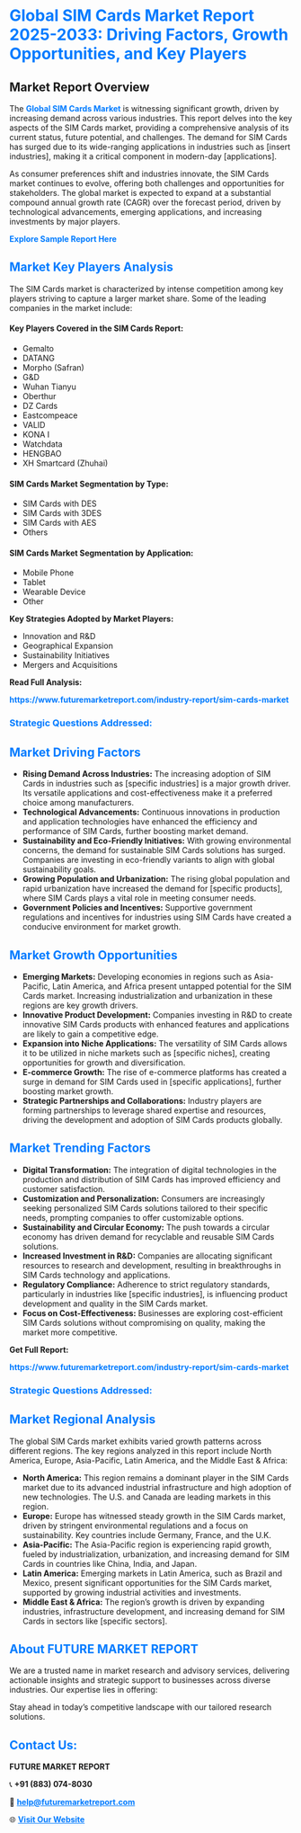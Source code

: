 <h1 style="color: #007BFF;">Global SIM Cards Market Report 2025-2033: Driving Factors, Growth Opportunities, and Key Players</h1>

<section id="overview">
<h2>Market Report Overview</h2>
<p>The <a href="https://www.futuremarketreport.com/industry-report/sim-cards-market" style="color: #007BFF; text-decoration: none;"><strong>Global SIM Cards Market</strong></a> is witnessing significant growth, driven by increasing demand across various industries. This report delves into the key aspects of the SIM Cards market, providing a comprehensive analysis of its current status, future potential, and challenges. The demand for SIM Cards has surged due to its wide-ranging applications in industries such as [insert industries], making it a critical component in modern-day [applications].</p>
<p>As consumer preferences shift and industries innovate, the SIM Cards market continues to evolve, offering both challenges and opportunities for stakeholders. The global market is expected to expand at a substantial compound annual growth rate (CAGR) over the forecast period, driven by technological advancements, emerging applications, and increasing investments by major players.</p>
</section>

<section id="overview">
<p><a href="https://www.futuremarketreport.com/request-sample/reportId=81577" style="color: #007BFF; text-decoration: none;"><strong>Explore Sample Report Here</strong></a></p>
</section>

<section id="key-players">
<h2 style="color: #007BFF;">Market Key Players Analysis</h2>
<p>The SIM Cards market is characterized by intense competition among key players striving to capture a larger market share. Some of the leading companies in the market include:</p>
<h4>Key Players Covered in the SIM Cards Report:</h4>
<ul><li>Gemalto</li><li>DATANG</li><li>Morpho (Safran)</li><li>G&amp;D</li><li>Wuhan Tianyu</li><li>Oberthur</li><li>DZ Cards</li><li>Eastcompeace</li><li>VALID</li><li>KONA I</li><li>Watchdata</li><li>HENGBAO</li><li>XH Smartcard (Zhuhai)</li></ul>
<h4>SIM Cards Market Segmentation by Type:</h4>
<ul><li>SIM Cards with DES</li><li>SIM Cards with 3DES</li><li>SIM Cards with AES</li><li>Others</li></ul>

<h4>SIM Cards Market Segmentation by Application:</h4>
<ul><li>Mobile Phone</li><li>Tablet</li><li>Wearable Device</li><li>Other</li></ul>
<p><strong>Key Strategies Adopted by Market Players:</strong></p>
<ul>
<li>Innovation and R&D</li>
<li>Geographical Expansion</li>
<li>Sustainability Initiatives</li>
<li>Mergers and Acquisitions</li>
</ul>
</section>

<section>
<p><strong>Read Full Analysis: </strong></p><a href="https://www.futuremarketreport.com/industry-report/sim-cards-market" style="color: #007BFF; text-decoration: none;"><strong>https://www.futuremarketreport.com/industry-report/sim-cards-market</strong></a>
<h3 style="color: #007BFF;">Strategic Questions Addressed:</h3>
</section>

<section id="driving-factors">
<h2 style="color: #007BFF;">Market Driving Factors</h2>
<ul>
<li><strong>Rising Demand Across Industries:</strong> The increasing adoption of SIM Cards in industries such as [specific industries] is a major growth driver. Its versatile applications and cost-effectiveness make it a preferred choice among manufacturers.</li>
<li><strong>Technological Advancements:</strong> Continuous innovations in production and application technologies have enhanced the efficiency and performance of SIM Cards, further boosting market demand.</li>
<li><strong>Sustainability and Eco-Friendly Initiatives:</strong> With growing environmental concerns, the demand for sustainable SIM Cards solutions has surged. Companies are investing in eco-friendly variants to align with global sustainability goals.</li>
<li><strong>Growing Population and Urbanization:</strong> The rising global population and rapid urbanization have increased the demand for [specific products], where SIM Cards plays a vital role in meeting consumer needs.</li>
<li><strong>Government Policies and Incentives:</strong> Supportive government regulations and incentives for industries using SIM Cards have created a conducive environment for market growth.</li>
</ul>
</section>

<section id="growth-opportunities">
<h2 style="color: #007BFF;">Market Growth Opportunities</h2>
<ul>
<li><strong>Emerging Markets:</strong> Developing economies in regions such as Asia-Pacific, Latin America, and Africa present untapped potential for the SIM Cards market. Increasing industrialization and urbanization in these regions are key growth drivers.</li>
<li><strong>Innovative Product Development:</strong> Companies investing in R&D to create innovative SIM Cards products with enhanced features and applications are likely to gain a competitive edge.</li>
<li><strong>Expansion into Niche Applications:</strong> The versatility of SIM Cards allows it to be utilized in niche markets such as [specific niches], creating opportunities for growth and diversification.</li>
<li><strong>E-commerce Growth:</strong> The rise of e-commerce platforms has created a surge in demand for SIM Cards used in [specific applications], further boosting market growth.</li>
<li><strong>Strategic Partnerships and Collaborations:</strong> Industry players are forming partnerships to leverage shared expertise and resources, driving the development and adoption of SIM Cards products globally.</li>
</ul>
</section>

<section id="trending-factors">
<h2 style="color: #007BFF;">Market Trending Factors</h2>
<ul>
<li><strong>Digital Transformation:</strong> The integration of digital technologies in the production and distribution of SIM Cards has improved efficiency and customer satisfaction.</li>
<li><strong>Customization and Personalization:</strong> Consumers are increasingly seeking personalized SIM Cards solutions tailored to their specific needs, prompting companies to offer customizable options.</li>
<li><strong>Sustainability and Circular Economy:</strong> The push towards a circular economy has driven demand for recyclable and reusable SIM Cards solutions.</li>
<li><strong>Increased Investment in R&D:</strong> Companies are allocating significant resources to research and development, resulting in breakthroughs in SIM Cards technology and applications.</li>
<li><strong>Regulatory Compliance:</strong> Adherence to strict regulatory standards, particularly in industries like [specific industries], is influencing product development and quality in the SIM Cards market.</li>
<li><strong>Focus on Cost-Effectiveness:</strong> Businesses are exploring cost-efficient SIM Cards solutions without compromising on quality, making the market more competitive.</li>
</ul>
</section>

<section>
<p><strong>Get Full Report: </strong></p><a href="https://www.futuremarketreport.com/industry-report/sim-cards-market" style="color: #007BFF; text-decoration: none;"><strong>https://www.futuremarketreport.com/industry-report/sim-cards-market</strong></a>
<h3 style="color: #007BFF;">Strategic Questions Addressed:</h3>
</section>


<section id="regional-analysis">
<h2 style="color: #007BFF;">Market Regional Analysis</h2>
<p>The global SIM Cards market exhibits varied growth patterns across different regions. The key regions analyzed in this report include North America, Europe, Asia-Pacific, Latin America, and the Middle East & Africa:</p>
<ul>
<li><strong>North America:</strong> This region remains a dominant player in the SIM Cards market due to its advanced industrial infrastructure and high adoption of new technologies. The U.S. and Canada are leading markets in this region.</li>
<li><strong>Europe:</strong> Europe has witnessed steady growth in the SIM Cards market, driven by stringent environmental regulations and a focus on sustainability. Key countries include Germany, France, and the U.K.</li>
<li><strong>Asia-Pacific:</strong> The Asia-Pacific region is experiencing rapid growth, fueled by industrialization, urbanization, and increasing demand for SIM Cards in countries like China, India, and Japan.</li>
<li><strong>Latin America:</strong> Emerging markets in Latin America, such as Brazil and Mexico, present significant opportunities for the SIM Cards market, supported by growing industrial activities and investments.</li>
<li><strong>Middle East & Africa:</strong> The region’s growth is driven by expanding industries, infrastructure development, and increasing demand for SIM Cards in sectors like [specific sectors].</li>
</ul>
</section>

<footer>
<h2 style="color: #007BFF;">About FUTURE MARKET REPORT</h2>
<p>We are a trusted name in market research and advisory services, delivering actionable insights and strategic support to businesses across diverse industries. Our expertise lies in offering:</p>

<p>Stay ahead in today’s competitive landscape with our tailored research solutions.</p>

<h2 style="color: #007BFF;">Contact Us:</h2>
<p><strong>FUTURE MARKET REPORT</strong></p>
<p>📞 <strong>+91 (883) 074-8030</strong></p>
<p>📧 <strong><a href="mailto:help@futuremarketreport.com" style="color: #007BFF;">help@futuremarketreport.com</a></strong></p>
<p>🌐 <strong><a href="https://www.futuremarketreport.com/" style="color: #007BFF;">Visit Our Website</a></strong></p>
</footer>